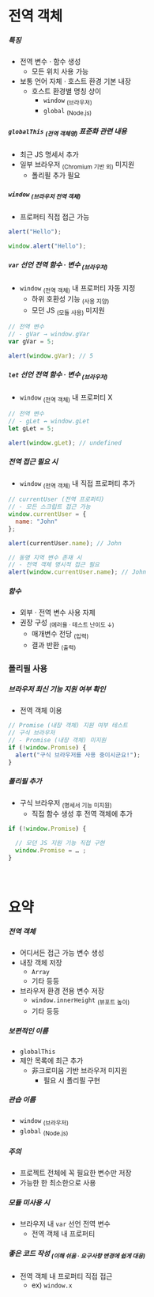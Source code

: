 전역 객체
====

##### 특징
- 전역 변수 · 함수 생성
  - 모든 위치 사용 가능
- 보통 언어 자체 · 호스트 환경 기본 내장
  - 호스트 환경별 명칭 상이
    - `window` <sub>(브라우저)</sub>
    - `global` <sub>(Node.js)</sub>

##### `globalThis` <sub>(전역 객체명)</sub> 표준화 관련 내용
- 최근 JS 명세서 추가
- 일부 브라우저 <sub>(Chromium 기반 외)</sub> 미지원
  - 폴리필 추가 필요

##### `window` <sub>(브라우저 전역 객체)</sub>
- 프로퍼티 직접 접근 가능
```javascript
alert("Hello");

window.alert("Hello");
```

##### `var` 선언 전역 함수 · 변수 <sub>(브라우저)</sub>
- `window` <sub>(전역 객체)</sub> 내 프로퍼티 자동 지정
  - 하위 호환성 기능 <sub>(사용 지양)</sub>
  - 모던 JS <sub>(모듈 사용)</sub> 미지원
```javascript
// 전역 변수
// - gVar → window.gVar
var gVar = 5;

alert(window.gVar); // 5
```

##### `let` 선언 전역 함수 · 변수 <sub>(브라우저)</sub>
- `window` <sub>(전역 객체)</sub> 내 프로퍼티 X
```javascript
// 전역 변수
// - gLet ↛ window.gLet
let gLet = 5;

alert(window.gLet); // undefined
```

##### 전역 접근 필요 시
- `window` <sub>(전역 객체)</sub> 내 직접 프로퍼티 추가
```javascript
// currentUser (전역 프로퍼티)
// - 모든 스크립트 접근 가능
window.currentUser = {
  name: "John"
};

alert(currentUser.name); // John

// 동명 지역 변수 존재 시
// - 전역 객체 명시적 접근 필요
alert(window.currentUser.name); // John
```

##### 함수
- 외부 · 전역 변수 사용 자제
- 권장 구성 <sub>(에러율 · 테스트 난이도 ↓)</sub>
  - 매개변수 전당 <sub>(입력)</sub>
  - 결과 반환 <sub>(출력)</sub>

### 폴리필 사용

##### 브라우저 최신 기능 지원 여부 확인
- 전역 객체 이용
```javascript
// Promise (내장 객체) 지원 여부 테스트
// 구식 브라우저
// - Promise (내장 객체) 미지원
if (!window.Promise) {
  alert("구식 브라우저를 사용 중이시군요!");
}
```

##### 폴리필 추가
- 구식 브라우저 <sub>(명세서 기능 미지원)</sub>
  - 직접 함수 생성 후 전역 객체에 추가
```javascript
if (!window.Promise) {

  // 모던 JS 지원 기능 직접 구현
  window.Promise = … ;
}
```

<br />

요약
====

##### 전역 객체
- 어디서든 접근 가능 변수 생성
- 내장 객체 저장
  - `Array`
  - 기타 등등
- 브라우저 환경 전용 변수 저장
  - `window.innerHeight` <sub>(뷰포트 높이)</sub>
  - 기타 등등

##### 보편적인 이름
- `globalThis`
- 제안 목록에 최근 추가
  - 非크로미움 기반 브라우저 미지원
    - 필요 시 폴리필 구현

##### 관습 이름
- `window` <sub>(브라우저)</sub>
- `global` <sub>(Node.js)</sub>

##### 주의
- 프로젝트 전체에 꼭 필요한 변수만 저장
- 가능한 한 최소한으로 사용

##### 모듈 미사용 시
- 브라우저 내 `var` 선언 전역 변수
  - 전역 객체 내 프로퍼티

##### 좋은 코드 작성 <sub>(이해 쉬움 · 요구사항 변경에 쉽게 대응)</sub>
- 전역 객체 내 프로퍼티 직접 접근
  - ex\) `window.x`
